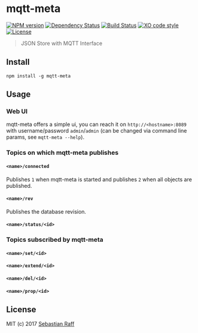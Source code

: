 # mqtt-meta

[![NPM version](https://badge.fury.io/js/mqtt-meta.svg)](http://badge.fury.io/js/mqtt-meta)
[![Dependency Status](https://img.shields.io/gemnasium/hobbyquaker/mqtt-meta.svg?maxAge=2592000)](https://gemnasium.com/github.com/hobbyquaker/mqtt-meta)
[![Build Status](https://travis-ci.org/hobbyquaker/mqtt-meta.svg?branch=master)](https://travis-ci.org/hobbyquaker/mqtt-meta)
[![XO code style](https://img.shields.io/badge/code_style-XO-5ed9c7.svg)](https://github.com/sindresorhus/xo)
[![License][mit-badge]][mit-url]

> JSON Store with MQTT Interface


## Install

`npm install -g mqtt-meta`


## Usage

### Web UI

mqtt-meta offers a simple ui, you can reach it on `http://<hostname>:8089` with username/password `admin`/`admin` (can
be changed via command line params, see `mqtt-meta --help`).

### Topics on which mqtt-meta publishes

#### `<name>/connected`

Publishes `1` when mqtt-meta is started and publishes `2` when all objects are published.

#### `<name>/rev`

Publishes the database revision.

#### `<name>/status/<id>`

### Topics subscribed by mqtt-meta

#### `<name>/set/<id>`

#### `<name>/extend/<id>`

#### `<name>/del/<id>`

#### `<name>/prop/<id>`

## License

MIT (c) 2017 [Sebastian Raff](https://github.com/hobbyquaker)

[mit-badge]: https://img.shields.io/badge/License-MIT-blue.svg?style=flat
[mit-url]: LICENSE

